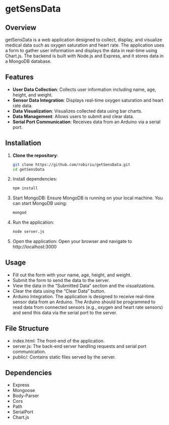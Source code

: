 # getSensData

## Overview

getSensData is a web application designed to collect, display, and visualize medical data such as oxygen saturation and heart rate. The application uses a form to gather user information and displays the data in real-time using Chart.js. The backend is built with Node.js and Express, and it stores data in a MongoDB database.

## Features

- **User Data Collection**: Collects user information including name, age, height, and weight.
- **Sensor Data Integration**: Displays real-time oxygen saturation and heart rate data.
- **Data Visualization**: Visualizes collected data using bar charts.
- **Data Management**: Allows users to submit and clear data.
- **Serial Port Communication**: Receives data from an Arduino via a serial port.

## Installation

1. **Clone the repository**:
   ```sh
   git clone https://github.com/robiriu/getSensData.git
   cd getSensData
2. Install dependencies:
   ```sh
   npm install
3. Start MongoDB: Ensure MongoDB is running on your local machine. You can start MongoDB using:
   ```sh
   mongod
 4. Run the application:
    ```sh
    node server.js
 5. Open the application: Open your browser and navigate to http://localhost:3000

## Usage
- Fill out the form with your name, age, height, and weight.
- Submit the form to send the data to the server.
- View the data in the “Submitted Data” section and the visualizations.
- Clear the data using the “Clear Data” button.
- Arduino Integration.
The application is designed to receive real-time sensor data from an Arduino. The Arduino should be programmed to read data from connected sensors (e.g., oxygen and heart rate sensors) and send this data via the serial port to the server.

## File Structure
- index.html: The front-end of the application.
- server.js: The back-end server handling requests and serial port communication.
- public/: Contains static files served by the server.

## Dependencies
- Express
- Mongoose
- Body-Parser
- Cors
- Path
- SerialPort
- Chart.js
